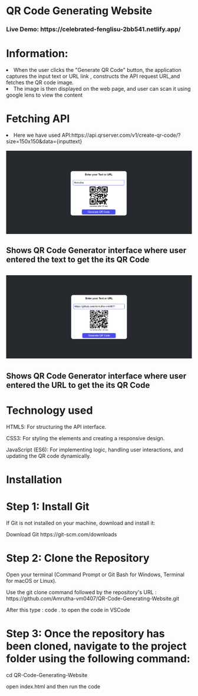 <h1>QR Code Generating Website</h1>
<h3>Live Demo: https://celebrated-fenglisu-2bb541.netlify.app/</h3>
<h1>Information:</h1>
<li>When the user clicks the "Generate QR Code" button, the application captures the input text or URL link , constructs the API request URL,and fetches the QR code image.</li>
<li>The image is then displayed on the web page, and user can scan it using google lens to view the content</li>
<h1>Fetching API</h1>
<li>Here we have used API:https://api.qrserver.com/v1/create-qr-code/?size=150x150&data={inputtext}</li>
<br>
<img src="Screenshot 2024-10-09 232554.png">
<h2>Shows QR Code Generator interface where user entered the text to get the its QR Code<h2>
  <img src="Screenshot 2024-10-09 232648.png">
<h2>Shows QR Code Generator interface where user entered the URL to get the its QR Code<h2>
<h1>Technology used</h1>
<p>HTML5: For structuring the API interface.</p>
<p>CSS3: For styling the elements and creating a responsive design.</p>
<p>JavaScript (ES6): For implementing logic, handling user interactions, and updating the QR code dynamically.</p>

<h1>Installation</h1>

<h1>Step 1: Install Git </h1>
<p>If Git is not installed on your machine, download and install it:</p>
<p>Download Git https://git-scm.com/downloads</p>


<h1>Step 2: Clone the Repository</h1>
<p>Open your terminal (Command Prompt or Git Bash for Windows, Terminal for macOS or Linux).</p>
<p>Use the git clone command followed by the repository's URL : https://github.com/Amrutha-vm0407/QR-Code-Generating-Website.git</p>
<p>After this type : code . to open the code in VSCode</p>



<h1>Step 3: Once the repository has been cloned, navigate to the project folder using the following command:</h1>
<p>cd QR-Code-Generating-Website</p>
<p>open index.html and then run the code </p>
